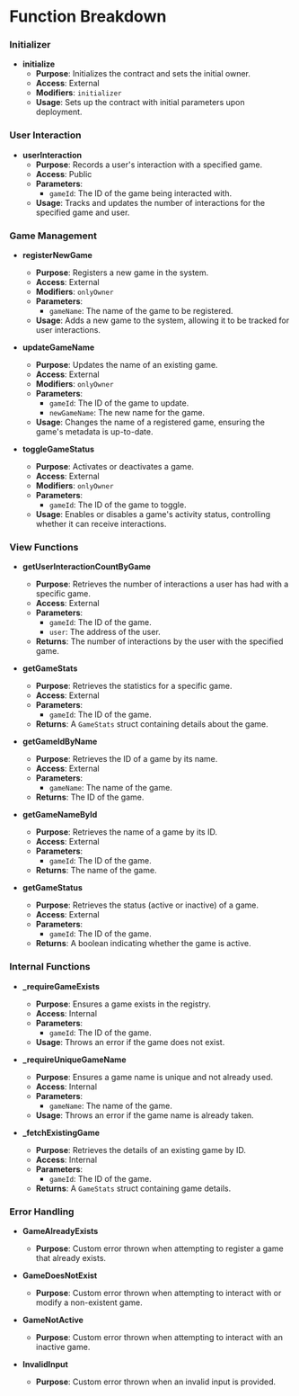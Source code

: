 # Function Breakdown

### Initializer

- **initialize**
  - **Purpose**: Initializes the contract and sets the initial owner.
  - **Access**: External
  - **Modifiers**: `initializer`
  - **Usage**: Sets up the contract with initial parameters upon deployment.

### User Interaction

- **userInteraction**
  - **Purpose**: Records a user's interaction with a specified game.
  - **Access**: Public
  - **Parameters**:
    - `gameId`: The ID of the game being interacted with.
  - **Usage**: Tracks and updates the number of interactions for the specified game and user.

### Game Management

- **registerNewGame**
  - **Purpose**: Registers a new game in the system.
  - **Access**: External
  - **Modifiers**: `onlyOwner`
  - **Parameters**:
    - `gameName`: The name of the game to be registered.
  - **Usage**: Adds a new game to the system, allowing it to be tracked for user interactions.

- **updateGameName**
  - **Purpose**: Updates the name of an existing game.
  - **Access**: External
  - **Modifiers**: `onlyOwner`
  - **Parameters**:
    - `gameId`: The ID of the game to update.
    - `newGameName`: The new name for the game.
  - **Usage**: Changes the name of a registered game, ensuring the game's metadata is up-to-date.

- **toggleGameStatus**
  - **Purpose**: Activates or deactivates a game.
  - **Access**: External
  - **Modifiers**: `onlyOwner`
  - **Parameters**:
    - `gameId`: The ID of the game to toggle.
  - **Usage**: Enables or disables a game's activity status, controlling whether it can receive interactions.

### View Functions

- **getUserInteractionCountByGame**
  - **Purpose**: Retrieves the number of interactions a user has had with a specific game.
  - **Access**: External
  - **Parameters**:
    - `gameId`: The ID of the game.
    - `user`: The address of the user.
  - **Returns**: The number of interactions by the user with the specified game.

- **getGameStats**
  - **Purpose**: Retrieves the statistics for a specific game.
  - **Access**: External
  - **Parameters**:
    - `gameId`: The ID of the game.
  - **Returns**: A `GameStats` struct containing details about the game.

- **getGameIdByName**
  - **Purpose**: Retrieves the ID of a game by its name.
  - **Access**: External
  - **Parameters**:
    - `gameName`: The name of the game.
  - **Returns**: The ID of the game.

- **getGameNameById**
  - **Purpose**: Retrieves the name of a game by its ID.
  - **Access**: External
  - **Parameters**:
    - `gameId`: The ID of the game.
  - **Returns**: The name of the game.

- **getGameStatus**
  - **Purpose**: Retrieves the status (active or inactive) of a game.
  - **Access**: External
  - **Parameters**:
    - `gameId`: The ID of the game.
  - **Returns**: A boolean indicating whether the game is active.

### Internal Functions

- **_requireGameExists**
  - **Purpose**: Ensures a game exists in the registry.
  - **Access**: Internal
  - **Parameters**:
    - `gameId`: The ID of the game.
  - **Usage**: Throws an error if the game does not exist.

- **_requireUniqueGameName**
  - **Purpose**: Ensures a game name is unique and not already used.
  - **Access**: Internal
  - **Parameters**:
    - `gameName`: The name of the game.
  - **Usage**: Throws an error if the game name is already taken.

- **_fetchExistingGame**
  - **Purpose**: Retrieves the details of an existing game by ID.
  - **Access**: Internal
  - **Parameters**:
    - `gameId`: The ID of the game.
  - **Returns**: A `GameStats` struct containing game details.

### Error Handling

- **GameAlreadyExists**
  - **Purpose**: Custom error thrown when attempting to register a game that already exists.

- **GameDoesNotExist**
  - **Purpose**: Custom error thrown when attempting to interact with or modify a non-existent game.

- **GameNotActive**
  - **Purpose**: Custom error thrown when attempting to interact with an inactive game.

- **InvalidInput**
  - **Purpose**: Custom error thrown when an invalid input is provided.

